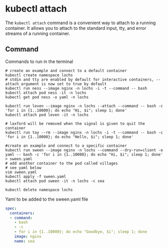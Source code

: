 # kubectl attach

The `kubectl attach` command is a convenient way to attach to a running container. 
It allows you to attach to the standard input, tty, and error streams of a running container.

## Command

Commands to run in the terminal 

```shell
# create an example and connect to a default container
kubectl create namespace lochs
# stdin and tty are enabled by default for interactive containers, --attach argument is now set to true by default
kubectl run ness --image nginx -n lochs -i -t --command -- bash
kubectl attach pod ness -it -n lochs 
kubectl get pod ness -o yaml -n lochs

kubectl run leven --image nginx -n lochs --attach --command -- bash -c 'for i in {1..10000}; do echo "Hi, $i"; sleep 1; done'
kubectl attach pod leven -it -n lochs 

# laxford will be removed when the signal is given to quit the container 
kubectl run tay --rm --image nginx -n lochs -i -t --command -- bash -c 'for i in {1..10000}; do echo "Hello, $i"; sleep 1; done'

#create an example and connect to a specific container
kubectl run sween --image nginx -n lochs --command --dry-run=client -o yaml -- bash -c 'for i in {1..10000}; do echo "Hi, $i"; sleep 1; done'  > sween.yaml
# add another container to the pod called villages
# see yaml below 
vim sween.yaml
kubectl apply -f sween.yaml
kubectl attach pod sween -it -n lochs -c sea

kubectl delete namespace lochs

```

Yaml to be added to the sween.yaml file
```yaml 
spec:
  containers:
  - command:
    - bash
    - -c
    - for i in {1..10000}; do echo "Goodbye, $i"; sleep 1; done
    image: nginx
    name: sea
```
